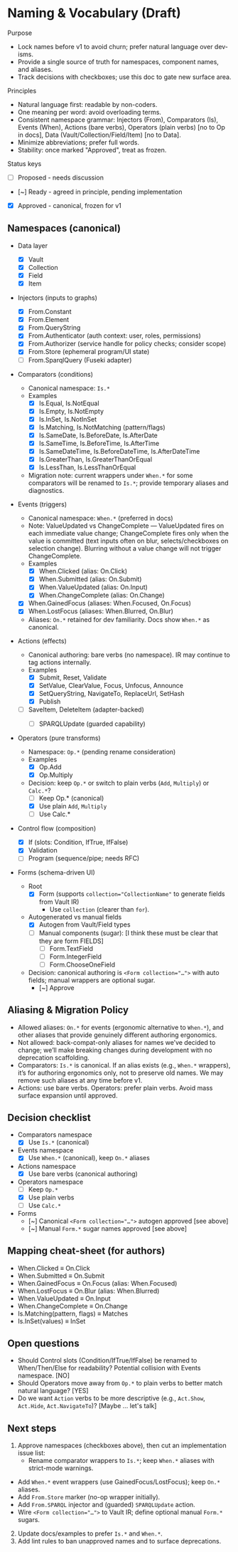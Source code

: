 # Naming & Vocabulary (Draft)

Purpose
- Lock names before v1 to avoid churn; prefer natural language over dev-isms.
- Provide a single source of truth for namespaces, component names, and aliases.
- Track decisions with checkboxes; use this doc to gate new surface area.

Principles
- Natural language first: readable by non-coders.
- One meaning per word: avoid overloading terms.
- Consistent namespace grammar: Injectors (From), Comparators (Is), Events (When), Actions (bare verbs), Operators (plain verbs) [no to Op in docs], Data (Vault/Collection/Field/Item) [no to Data].
- Minimize abbreviations; prefer full words.
- Stability: once marked "Approved", treat as frozen.

Status keys
- [ ] Proposed  - needs discussion
- [~] Ready     - agreed in principle, pending implementation
- [x] Approved  - canonical, frozen for v1

## Namespaces (canonical)

- Data layer
  - [x] Vault
  - [x] Collection
  - [x] Field
  - [x] Item

- Injectors (inputs to graphs)
  - [x] From.Constant
  - [x] From.Element
  - [x] From.QueryString
  - [x] From.Authenticator (auth context: user, roles, permissions)
  - [x] From.Authorizer (service handle for policy checks; consider scope)
  - [x] From.Store (ephemeral program/UI state)
  - [ ] From.SparqlQuery (Fuseki adapter)

- Comparators (conditions)
  - Canonical namespace: `Is.*`
  - Examples
    - [x] Is.Equal, Is.NotEqual
    - [x] Is.Empty, Is.NotEmpty
    - [x] Is.InSet, Is.NotInSet
    - [x] Is.Matching, Is.NotMatching (pattern/flags)
    - [x] Is.SameDate, Is.BeforeDate, Is.AfterDate
    - [x] Is.SameTime, Is.BeforeTime, Is.AfterTime
    - [x] Is.SameDateTime, Is.BeforeDateTime, Is.AfterDateTime
    - [x] Is.GreaterThan, Is.GreaterThanOrEqual
    - [x] Is.LessThan, Is.LessThanOrEqual
  - Migration note: current wrappers under `When.*` for some comparators will be renamed to `Is.*`; provide temporary aliases and diagnostics.

- Events (triggers)
  - Canonical namespace: `When.*` (preferred in docs)
  - Note: ValueUpdated vs ChangeComplete — ValueUpdated fires on each immediate value change; ChangeComplete fires only when the value is committed (text inputs often on blur, selects/checkboxes on selection change). Blurring without a value change will not trigger ChangeComplete.
  - Examples
    - [x] When.Clicked (alias: On.Click)
    - [x] When.Submitted (alias: On.Submit)
    - [x] When.ValueUpdated (alias: On.Input)
    - [x] When.ChangeComplete (alias: On.Change)
  - [x] When.GainedFocus (aliases: When.Focused, On.Focus)
  - [x] When.LostFocus (aliases: When.Blurred, On.Blur)
  - Aliases: `On.*` retained for dev familiarity. Docs show `When.*` as canonical.

- Actions (effects)
  - Canonical authoring: bare verbs (no namespace). IR may continue to tag actions internally.
  - Examples
    - [x] Submit, Reset, Validate
    - [x] SetValue, ClearValue, Focus, Unfocus, Announce
    - [x] SetQueryString, NavigateTo, ReplaceUrl, SetHash
    - [x] Publish
  - [ ] SaveItem, DeleteItem (adapter-backed)
    - [ ] SPARQLUpdate (guarded capability)
  

- Operators (pure transforms)
  - Namespace: `Op.*` (pending rename consideration)
  - Examples
    - [x] Op.Add
    - [x] Op.Multiply
  - Decision: keep `Op.*` or switch to plain verbs (`Add`, `Multiply`) or `Calc.*`?
    - [ ] Keep Op.* (canonical)
    - [x] Use plain `Add`, `Multiply`
    - [ ] Use Calc.*

- Control flow (composition)
  - [x] If (slots: Condition, IfTrue, IfFalse)
  - [x] Validation
  - [ ] Program (sequence/pipe; needs RFC)

- Forms (schema-driven UI)
  - Root
    - [x] Form (supports `collection="CollectionName"` to generate fields from Vault IR)
      - Use `collection` (clearer than `for`).
  - Autogenerated vs manual fields
    - [x] Autogen from Vault/Field types
    - [ ] Manual components (sugar): [I think these must be clear that they are form FIELDS]
      - [ ] Form.TextField
      - [ ] Form.IntegerField
      - [ ] Form.ChooseOneField
  - Decision: canonical authoring is `<Form collection="…">` with auto fields; manual wrappers are optional sugar.
    - [~] Approve

## Aliasing & Migration Policy
- Allowed aliases: `On.*` for events (ergonomic alternative to `When.*`), and other aliases that provide genuinely different authoring ergonomics.
- Not allowed: back-compat-only aliases for names we’ve decided to change; we’ll make breaking changes during development with no deprecation scaffolding.
- Comparators: `Is.*` is canonical. If an alias exists (e.g., `When.*` wrappers), it’s for authoring ergonomics only, not to preserve old names. We may remove such aliases at any time before v1.
- Actions: use bare verbs. Operators: prefer plain verbs. Avoid mass surface expansion until approved.

## Decision checklist

- Comparators namespace
  - [x] Use `Is.*` (canonical)

- Events namespace
  - [x] Use `When.*` (canonical), keep `On.*` aliases

- Actions namespace
  - [x] Use bare verbs (canonical authoring)

- Operators namespace
  - [ ] Keep `Op.*`
  - [x] Use plain verbs
  - [ ] Use `Calc.*`

- Forms
  - [~] Canonical `<Form collection="…">` autogen approved [see above]
  - [~] Manual `Form.*` sugar names approved [see above]

## Mapping cheat-sheet (for authors)
- When.Clicked ≡ On.Click
- When.Submitted ≡ On.Submit
- When.GainedFocus ≡ On.Focus (alias: When.Focused)
- When.LostFocus ≡ On.Blur (alias: When.Blurred)
- When.ValueUpdated ≡ On.Input
- When.ChangeComplete ≡ On.Change
- Is.Matching(pattern, flags) ≡ Matches
- Is.InSet(values) ≡ InSet

<!-- No optional action namespace aliases (e.g., Run.*) — if optional, no one will use it. -->

## Open questions
- Should Control slots (Condition/IfTrue/IfFalse) be renamed to When/Then/Else for readability? Potential collision with Events namespace. [NO]
- Should Operators move away from `Op.*` to plain verbs to better match natural language? [YES]
- Do we want `Action` verbs to be more descriptive (e.g., `Act.Show`, `Act.Hide`, `Act.NavigateTo`)? [Maybe … let's talk]

## Next steps
1) Approve namespaces (checkboxes above), then cut an implementation issue list:
   - Rename comparator wrappers to `Is.*`; keep `When.*` aliases with strict-mode warnings.
  - Add `When.*` event wrappers (use GainedFocus/LostFocus); keep `On.*` aliases.
  - Add `From.Store` marker (no-op wrapper initially).
  - Add `From.SPARQL` injector and (guarded) `SPARQLUpdate` action.
  - Wire `<Form collection="…">` to Vault IR; define optional manual `Form.*` sugars.
2) Update docs/examples to prefer `Is.*` and `When.*`.
3) Add lint rules to ban unapproved names and to surface deprecations.
